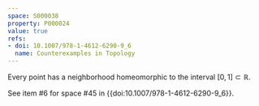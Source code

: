 ```yaml
---
space: S000038
property: P000024
value: true
refs:
- doi: 10.1007/978-1-4612-6290-9_6
  name: Counterexamples in Topology
---
```


Every point has a neighborhood homeomorphic to the interval $[0,1] \subset \mathbb{R}$.

See item #6 for space #45 in {{doi:10.1007/978-1-4612-6290-9_6}}.

